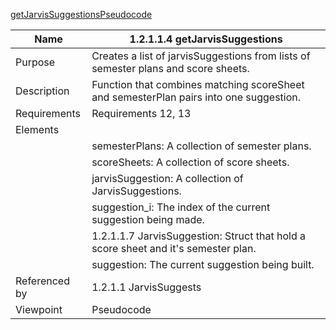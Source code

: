[getJarvisSuggestionsPseudocode](TeamTwoFiles/1.2.1.1.4getJarvisSuggestionsPseudocode.txt)

| Name | 1.2.1.1.4 getJarvisSuggestions |
| ----------- | ----------- |
| Purpose | Creates a list of jarvisSuggestions from lists of semester plans and score sheets. |
| Description | Function that combines matching scoreSheet and semesterPlan pairs into one suggestion. |
| Requirements | Requirements 12, 13 |
| Elements |
| | semesterPlans: A collection of semester plans. |
| | scoreSheets: A collection of score sheets. |
| | jarvisSuggestion: A collection of JarvisSuggestions. |
| | suggestion_i: The index of the current suggestion being made. |
| | 1.2.1.1.7 JarvisSuggestion: Struct that hold a score sheet and it's semester plan. |
| | suggestion: The current suggestion being built. |
| Referenced by | 1.2.1.1 JarvisSuggests  |
| Viewpoint | Pseudocode |
